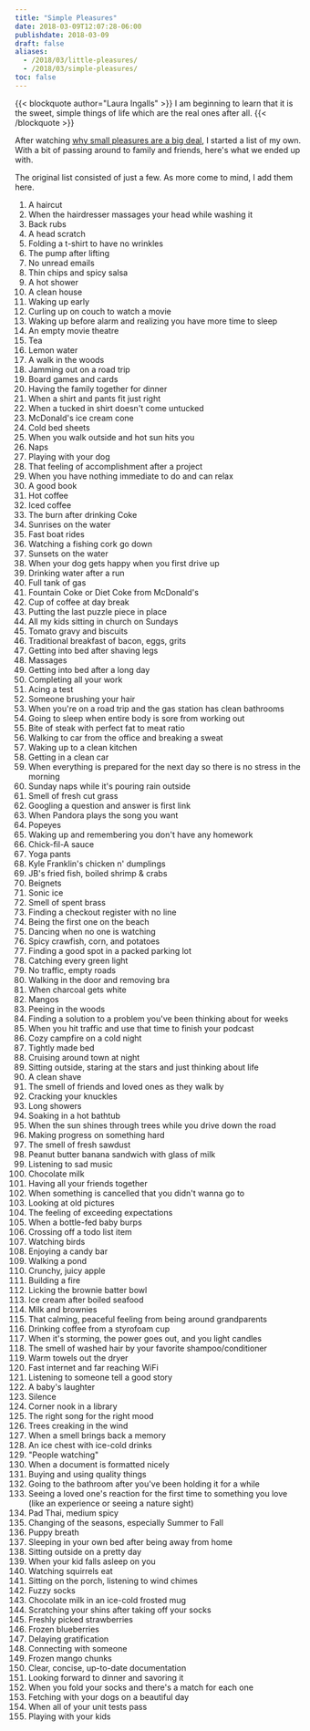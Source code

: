 ```yaml
---
title: "Simple Pleasures"
date: 2018-03-09T12:07:28-06:00
publishdate: 2018-03-09
draft: false
aliases:
  - /2018/03/little-pleasures/
  - /2018/03/simple-pleasures/
toc: false
---
```


{{< blockquote author="Laura Ingalls" >}}
I am beginning to learn that it is the sweet, simple things of life which are the real ones after all.
{{< /blockquote >}}

After watching [why small pleasures are a big deal](https://www.youtube.com/watch?v=6Gv1CqAQVow), I started a list of my own. With a bit of passing around to family and friends, here's what we ended up with.

The original list consisted of just a few. As more come to mind, I add them here.

<!--more-->

1. A haircut
1. When the hairdresser massages your head while washing it
1. Back rubs
1. A head scratch
1. Folding a t-shirt to have no wrinkles
1. The pump after lifting
1. No unread emails
1. Thin chips and spicy salsa
1. A hot shower
1. A clean house
1. Waking up early
1. Curling up on couch to watch a movie
1. Waking up before alarm and realizing you have more time to sleep
1. An empty movie theatre
1. Tea
1. Lemon water
1. A walk in the woods
1. Jamming out on a road trip
1. Board games and cards
1. Having the family together for dinner
1. When a shirt and pants fit just right
1. When a tucked in shirt doesn't come untucked
1. McDonald's ice cream cone
1. Cold bed sheets
1. When you walk outside and hot sun hits you
1. Naps
1. Playing with your dog
1. That feeling of accomplishment after a project
1. When you have nothing immediate to do and can relax
1. A good book
1. Hot coffee
1. Iced coffee
1. The burn after drinking Coke
1. Sunrises on the water
1. Fast boat rides
1. Watching a fishing cork go down
1. Sunsets on the water
1. When your dog gets happy when you first drive up
1. Drinking water after a run
1. Full tank of gas
1. Fountain Coke or Diet Coke from McDonald's
1. Cup of coffee at day break
1. Putting the last puzzle piece in place
1. All my kids sitting in church on Sundays
1. Tomato gravy and biscuits
1. Traditional breakfast of bacon, eggs, grits
1. Getting into bed after shaving legs
1. Massages
1. Getting into bed after a long day
1. Completing all your work
1. Acing a test
1. Someone brushing your hair
1. When you're on a road trip and the gas station has clean bathrooms
1. Going to sleep when entire body is sore from working out
1. Bite of steak with perfect fat to meat ratio
1. Walking to car from the office and breaking a sweat
1. Waking up to a clean kitchen
1. Getting in a clean car
1. When everything is prepared for the next day so there is no stress in the morning
1. Sunday naps while it's pouring rain outside
1. Smell of fresh cut grass
1. Googling a question and answer is first link
1. When Pandora plays the song you want
1. Popeyes
1. Waking up and remembering you don't have any homework
1. Chick-fil-A sauce
1. Yoga pants
1. Kyle Franklin's chicken n' dumplings
1. JB's fried fish, boiled shrimp & crabs
1. Beignets
1. Sonic ice
1. Smell of spent brass
1. Finding a checkout register with no line
1. Being the first one on the beach
1. Dancing when no one is watching
1. Spicy crawfish, corn, and potatoes
1. Finding a good spot in a packed parking lot
1. Catching every green light
1. No traffic, empty roads
1. Walking in the door and removing bra
1. When charcoal gets white
1. Mangos
1. Peeing in the woods
1. Finding a solution to a problem you've been thinking about for weeks
1. When you hit traffic and use that time to finish your podcast
1. Cozy campfire on a cold night
1. Tightly made bed
1. Cruising around town at night
1. Sitting outside, staring at the stars and just thinking about life
1. A clean shave
1. The smell of friends and loved ones as they walk by
1. Cracking your knuckles
1. Long showers
1. Soaking in a hot bathtub
1. When the sun shines through trees while you drive down the road
1. Making progress on something hard
1. The smell of fresh sawdust
1. Peanut butter banana sandwich with glass of milk
1. Listening to sad music
1. Chocolate milk
1. Having all your friends together
1. When something is cancelled that you didn't wanna go to
1. Looking at old pictures
1. The feeling of exceeding expectations
1. When a bottle-fed baby burps
1. Crossing off a todo list item
1. Watching birds
1. Enjoying a candy bar
1. Walking a pond
1. Crunchy, juicy apple
1. Building a fire
1. Licking the brownie batter bowl
1. Ice cream after boiled seafood
1. Milk and brownies
1. That calming, peaceful feeling from being around grandparents
1. Drinking coffee from a styrofoam cup
1. When it's storming, the power goes out, and you light candles
1. The smell of washed hair by your favorite shampoo/conditioner
1. Warm towels out the dryer
1. Fast internet and far reaching WiFi
1. Listening to someone tell a good story
1. A baby's laughter
1. Silence
1. Corner nook in a library
1. The right song for the right mood
1. Trees creaking in the wind
1. When a smell brings back a memory
1. An ice chest with ice-cold drinks
1. "People watching"
1. When a document is formatted nicely
1. Buying and using quality things
1. Going to the bathroom after you've been holding it for a while
1. Seeing a loved one's reaction for the first time to something you love (like an experience or seeing a nature sight)
1. Pad Thai, medium spicy
1. Changing of the seasons, especially Summer to Fall
1. Puppy breath
1. Sleeping in your own bed after being away from home
1. Sitting outside on a pretty day
1. When your kid falls asleep on you
1. Watching squirrels eat
1. Sitting on the porch, listening to wind chimes
1. Fuzzy socks
1. Chocolate milk in an ice-cold frosted mug
1. Scratching your shins after taking off your socks
1. Freshly picked strawberries
1. Frozen blueberries
1. Delaying gratification
1. Connecting with someone
1. Frozen mango chunks
1. Clear, concise, up-to-date documentation
1. Looking forward to dinner and savoring it
1. When you fold your socks and there's a match for each one
1. Fetching with your dogs on a beautiful day
1. When all of your unit tests pass
1. Playing with your kids
